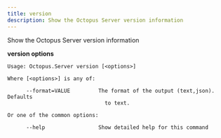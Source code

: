```yaml
---
title: version
description: Show the Octopus Server version information
---
```


Show the Octopus Server version information

**version options**

```text
Usage: Octopus.Server version [<options>]

Where [<options>] is any of:

      --format=VALUE         The format of the output (text,json). Defaults
                               to text.

Or one of the common options:

      --help                 Show detailed help for this command


```
